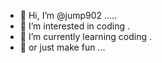 - 👋 Hi, I’m @jump902 .....
- 👀 I’m interested in coding .
- 🌱 I’m currently learning coding .
- 🌱 or just make fun ...

<!---
jump902/jump902 is a ✨ special ✨ repository because its `README.md` (this file) appears on your GitHub profile.
You can click the Preview link to take a look at your changes.
--->
